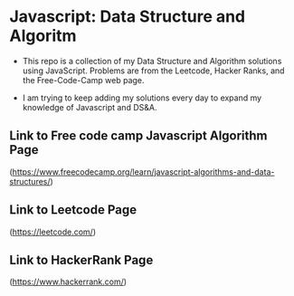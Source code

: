 # Javascript: Data Structure and Algoritm 
* This repo is a collection of my Data Structure and Algorithm solutions using JavaScript. Problems are from the Leetcode, Hacker Ranks, and the Free-Code-Camp web page. 

* I am trying to keep adding my solutions every day to expand my knowledge of Javascript and DS&A.

## Link to Free code camp Javascript Algorithm Page
(https://www.freecodecamp.org/learn/javascript-algorithms-and-data-structures/)

## Link to Leetcode Page
(https://leetcode.com/)
## Link to HackerRank Page
(https://www.hackerrank.com/)